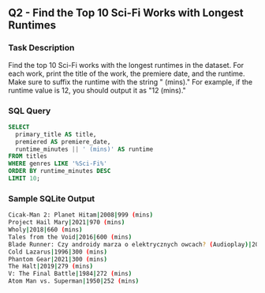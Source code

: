 ## Q2 - Find the Top 10 Sci-Fi Works with Longest Runtimes

### Task Description

Find the top 10 Sci-Fi works with the longest runtimes in the dataset. For each work, print the title of the work, the premiere date, and the runtime. Make sure to suffix the runtime with the string " (mins)." For example, if the runtime value is 12, you should output it as "12 (mins)."

### SQL Query
```sql
SELECT
  primary_title AS title,
  premiered AS premiere_date,
  runtime_minutes || ' (mins)' AS runtime
FROM titles
WHERE genres LIKE '%Sci-Fi%'
ORDER BY runtime_minutes DESC
LIMIT 10;
```
### Sample SQLite Output
```bash
Cicak-Man 2: Planet Hitam|2008|999 (mins)
Project Hail Mary|2021|970 (mins)
Wholy|2018|660 (mins)
Tales from the Void|2016|600 (mins)
Blade Runner: Czy androidy marza o elektrycznych owcach? (Audioplay)|2012|403 (mins)
Cold Lazarus|1996|300 (mins)
Phantom Gear|2021|300 (mins)
The Halt|2019|279 (mins)
V: The Final Battle|1984|272 (mins)
Atom Man vs. Superman|1950|252 (mins)

```
